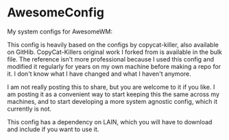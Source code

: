 # AwesomeConfig
My system configs for AwesomeWM:

This config is heavily based on the configs by copycat-killer, also available on GitHib.
CopyCat-Killers original work I forked from is available in the bulk file. The reference isn't more professional because I used this config and modified it regularly for years on my own machine before making a repo for it. I don't know what I have changed and what I haven't anymore.

I am not really posting this to share, but you are welcome to it if you like. I am posting it as a convenient way to start keeping this the same across my machines, and to start developing a more system agnostic config, which it currently is not.

This config has a dependency on LAIN, which you will have to download and include if you want to use it.
